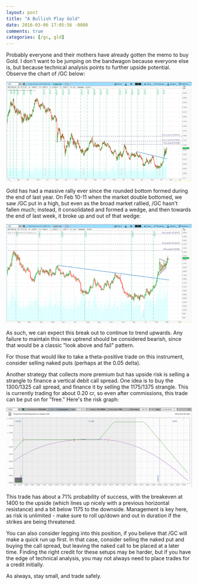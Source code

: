 ```yaml
---
layout: post
title: "A Bullish Play Gold"
date: 2016-03-06 17:05:56 -0800
comments: true
categories: [/gc, gld]
---
```


Probably everyone and their mothers have already gotten the memo to buy Gold. I don't want to be jumping on the bandwagon because everyone else is, but because technical analysis points to further upside potential. Observe the chart of /GC below:

[![/GC](/images/blog/03062016/gc_f_zoomed_out.png)](/images/blog/03062016/gc_f_zoomed_out.png)

Gold has had a massive rally ever since the rounded bottom formed during the end of last year. On Feb 10-11 when the market double bottomed, we saw /GC put in a high, but even as the broad market rallied, /GC hasn't fallen much; instead, it consolidated and formed a wedge, and then towards the end of last week, it broke up and out of that wedge:

[![/GC](/images/blog/03062016/gc_f_zoomed_in.png)](/images/blog/03062016/gc_f_zoomed_in.png)

As such, we can expect this break out to continue to trend upwards. Any failure to maintain this new uptrend should be considered bearish, since that would be a classic "look above and fail" pattern.

For those that would like to take a theta-positive trade on this instrument, consider selling naked puts (perhaps at the 0.05 delta).

Another strategy that collects more premium but has upside risk is selling a strangle to finance a vertical debit call spread. One idea is to buy the 1300/1325 call spread, and finance it by selling the 1175/1375 strangle. This is currently trading for about 0.20 cr, so even after commissions, this trade can be put on for "free." Here's the risk graph:

[![/GC](/images/blog/03062016/gc_f_risk_graph.png)](/images/blog/03062016/gc_f_risk_graph.png)

This trade has about a 71% probability of success, with the breakeven at 1400 to the upside (which lines up nicely with a previous horizontal resistance) and a bit below 1175 to the downside. Management is key here, as risk is unlimited - make sure to roll up/down and out in duration if the strikes are being threatened.

You can also consider legging into this position, if you believe that /GC will make a quick run up first. In that case, consider selling the naked put and buying the call spread, but leaving the naked call to be placed at a later time. Finding the right credit for these setups may be harder, but if you have the edge of technical analysis, you may not always need to place trades for a credit initially.

As always, stay small, and trade safely.
